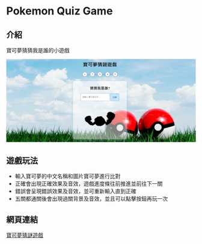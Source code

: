 # Pokemon Quiz Game

## 介紹

寶可夢猜猜我是誰的小遊戲

<img src="./resource/preview.png">

## 遊戲玩法
* 輸入寶可夢的中文名稱和圖片寶可夢進行比對
* 正確會出現正確效果及音效，遊戲進度條往前推進並前往下一關
* 錯誤會呈現錯誤效果及音效，並可重新輸入直到正確
* 五關都通關後會出現過關背景及音效，並且可以點擊按鈕再玩一次

## 網頁連結
[寶可夢猜謎遊戲](https://noelle-kh.github.io/pokemon-quiz-game/)